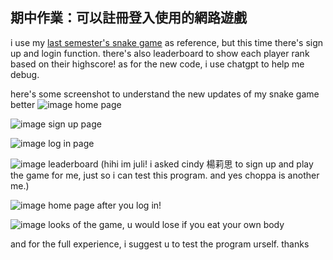 ## 期中作業：可以註冊登入使用的網路遊戲
i use my [last semester's snake game](https://julianalidya.github.io/wp/Mid%20Term/index.html) as reference, but this time there's sign up and login function. there's also leaderboard to show each player rank based on their highscore!
as for the new code, i use chatgpt to help me debug.

here's some screenshot to understand the new updates of my snake game better
![image](https://github.com/user-attachments/assets/890fa08a-4ae6-499e-8540-3668522700de)
home page

![image](https://github.com/user-attachments/assets/ae3c00d6-78d3-42e4-a1a4-9e2053287ee4)
sign up page

![image](https://github.com/user-attachments/assets/82729250-f7f4-4772-8bf9-2b2786a64fbd)
log in page

![image](https://github.com/user-attachments/assets/f9758111-1608-4e9c-ba1f-f0baff15313e)
leaderboard (hihi im juli! i asked cindy 楊莉思 to sign up and play the game for me, just so i can test this program. and yes choppa is another me.)

![image](https://github.com/user-attachments/assets/630f467a-d6ca-4a8b-bc1f-2490f8eb30f5)
home page after you log in!

![image](https://github.com/user-attachments/assets/e51596fd-6137-4ff2-8f3e-9cd3c82cd600)
looks of the game, u would lose if you eat your own body

and for the full experience, i suggest u to test the program urself. thanks
